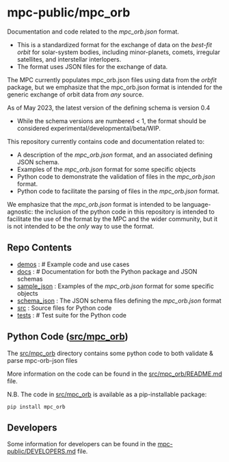 # mpc-public/mpc_orb

Documentation and code related to the *mpc_orb.json* format. 
 - This is a standardized format for the exchange of data on the *best-fit orbit* for solar-system bodies, including minor-planets, comets, irregular satellites, and interstellar interlopers. 
 - The format uses JSON files for the exchange of data.

The MPC currently populates mpc_orb.json files using data from the *orbfit* package, but we emphasize that the 
mpc_orb.json format is intended for the generic exchange of orbit data from *any* source.  

As of May 2023, the latest version of the defining schema is version 0.4
 - While the schema versions are numbered < 1, the format should be considered experimental/developmental/beta/WIP.

This repository currently contains code and documentation related to: 
 - A description of the *mpc_orb.json* format, and an associated defining JSON schema.
 - Examples of the *mpc_orb.json* format for some specific objects
 - Python code to demonstrate the validation of files in the *mpc_orb.json* format. 
 - Python code to facilitate the parsing of files in the *mpc_orb.json* format. 

We emphasize that the *mpc_orb.json* format is intended to be language-agnostic: 
the inclusion of the python code in this repository is intended to facilitate the use of the format by the MPC and 
the wider community, but it is not intended to be the *only* way to use the format.


## Repo Contents 

 - [demos](demos) : # Example code and use cases
 - [docs](docs)	: # Documentation for both the Python package and JSON schemas	
 - [sample_json](sample_json) : Examples of the *mpc_orb.json* format for some specific objects	
 - [schema_json](schema_json) : The JSON schema files defining the *mpc_orb.json* format
 - [src](src) : Source files for Python code
 - [tests](tests) : # Test suite for the Python code



## Python Code ([src/mpc_orb](src/mpc_orb))

The [src/mpc_orb](src/mpc_orb) directory contains some python code to both validate & parse mpc-orb-json files 

More information on the code can be found in the [src/mpc_orb/README.md](src/mpc_orb/README.md) file.

N.B. The code in [src/mpc_orb](src/mpc_orb) is available as a pip-installable package:
```
pip install mpc_orb
```


## Developers 

Some information for developers can be found in the [mpc-public/DEVELOPERS.md](../DEVELOPERS.md) file.
